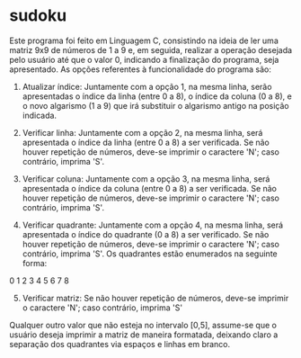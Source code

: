 # sudoku
Este programa foi feito em Linguagem C, consistindo na ideia de ler uma matriz 9x9 de números de 1 a 9 e, em seguida, realizar a operação desejada pelo usuário até que o valor 0, indicando a finalização do programa, seja apresentado.
As opções referentes à funcionalidade do programa são:

1. Atualizar índice: Juntamente com a opção 1, na mesma linha, serão apresentadas o índice da linha (entre 0 a 8), o índice da coluna (0 a 8), e o novo algarismo (1 a 9) que irá substituir o algarismo antigo na posição indicada.

2. Verificar linha: Juntamente com a opção 2, na mesma linha, será apresentada o índice da linha (entre 0 a 8) a ser verificada. Se não houver repetição de números, deve-se imprimir o caractere 'N'; caso contrário, imprima 'S'.

3. Verificar coluna: Juntamente com a opção 3, na mesma linha, será apresentada o índice da coluna (entre 0 a 8) a ser verificada. Se não houver repetição de números, deve-se imprimir o caractere 'N'; caso contrário, imprima 'S'.

4. Verificar quadrante: Juntamente com a opção 4, na mesma linha, será apresentada o índice do quadrante (0 a 8) a ser verificado. Se não houver repetição de números, deve-se imprimir o caractere 'N'; caso contrário, imprima 'S'. Os quadrantes estão enumerados na seguinte forma:

0 1 2
3 4 5
6 7 8

5. Verificar matriz: Se não houver repetição de números, deve-se imprimir o caractere 'N'; caso contrário, imprima 'S'

Qualquer outro valor que não esteja no intervalo [0,5], assume-se que o usuário deseja imprimir a matriz de maneira formatada, deixando claro a separação dos quadrantes via espaços e linhas em branco.
